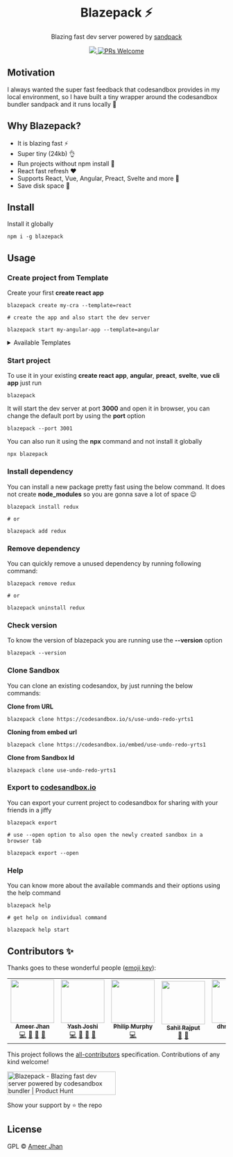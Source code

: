 <h1 align="center">Blazepack ⚡</h1>

<p align="center">
  Blazing fast dev server powered by <a href="https://www.npmjs.com/package/smooshpack">sandpack</a>
</p>

<p align="center">
  <a href="https://discord.gg/ZP6p5dVwnn">
  <img src="https://img.shields.io/discord/591914197219016707.svg?label=&logo=discord&logoColor=ffffff&color=7389D8&labelColor=6A7EC2" />
  </a>
  <a href="http://makeapullrequest.com">
    <img src="https://img.shields.io/badge/PRs-welcome-brightgreen.svg?style=flat-square" alt="PRs Welcome">
  </a>
</p>

## Motivation

I always wanted the super fast feedback that codesandbox provides in my local environment, so I have built a tiny wrapper around the codesandbox bundler sandpack and it runs locally 🎉

## Why Blazepack?

* It is blazing fast ⚡
* Super tiny (24kb) 👌
* Run projects without npm install 💃
* React fast refresh ❤️
* Supports React, Vue, Angular, Preact, Svelte and more 🔨
* Save disk space 💾

## Install

Install it globally

```
npm i -g blazepack
```


## Usage

### Create project from Template

Create your first **create react app**

```
blazepack create my-cra --template=react

# create the app and also start the dev server

blazepack start my-angular-app --template=angular
```

<details>
  <summary>
    Available Templates
  </summary>
  <ul>
    <li>static</li>
    <li>react</li>
    <li>react-ts</li>
    <li>react-native-web</li>
    <li>vanilla</li>
    <li>preact</li>
    <li>vue2</li>
    <li>vue3</li>
    <li>angular</li>
    <li>svelte</li>
    <li>reason</li>
    <li>cxjs</li>
    <li>dojo</li>
  </ul>
</details>

### Start project

To use it in your existing **create react app**, **angular**, **preact**, **svelte**, **vue cli app** just run

```
blazepack
```

It will start the dev server at port **3000** and open it in browser, you can change the default port by using the **port** option

```
blazepack --port 3001
```

You can also run it using the **npx** command and not install it globally

```
npx blazepack
```

### Install dependency

You can install a new package pretty fast using the below command. It does not create **node_modules** so you are gonna save a lot of space 😉

```
blazepack install redux

# or 

blazepack add redux
```


### Remove dependency

You can quickly remove a unused dependency by running following command:

```
blazepack remove redux

# or 

blazepack uninstall redux
```

### Check version

To know the version of blazepack you are running use the **--version** option

```
blazepack --version
```

### Clone Sandbox

You can clone an existing codesandox, by just running the below commands: 

**Clone from URL**

```
blazepack clone https://codesandbox.io/s/use-undo-redo-yrts1
```

**Cloning from embed url**

```
blazepack clone https://codesandbox.io/embed/use-undo-redo-yrts1
```

**Clone from Sandbox Id**

```
blazepack clone use-undo-redo-yrts1
```

### Export to [codesandbox.io](https://codesandbox.io)

You can export your current project to codesandbox for sharing with your friends in a jiffy

```
blazepack export

# use --open option to also open the newly created sandbox in a browser tab

blazepack export --open
```

### Help

You can know more about the available commands and their options using the help command

```
blazepack help

# get help on individual command

blazepack help start
```

## Contributors ✨

Thanks goes to these wonderful people ([emoji key](https://allcontributors.org/docs/en/emoji-key)):

<!-- ALL-CONTRIBUTORS-LIST:START - Do not remove or modify this section -->
<!-- prettier-ignore-start -->
<!-- markdownlint-disable -->
<table>
  <tr>
    <td align="center"><a href="https://ameerthehacker.me/"><img src="https://avatars.githubusercontent.com/u/15448192?v=4?s=100" width="100px;" alt=""/><br /><sub><b>Ameer Jhan</b></sub></a><br /><a href="https://github.com/ameerthehacker/blazepack/commits?author=ameerthehacker" title="Code">💻</a> <a href="https://github.com/ameerthehacker/blazepack/commits?author=ameerthehacker" title="Documentation">📖</a> <a href="https://github.com/ameerthehacker/blazepack/issues?q=author%3Aameerthehacker" title="Bug reports">🐛</a> <a href="#ideas-ameerthehacker" title="Ideas, Planning, & Feedback">🤔</a></td>
    <td align="center"><a href="https://bit.ly/jyash97"><img src="https://avatars.githubusercontent.com/u/22376783?v=4?s=100" width="100px;" alt=""/><br /><sub><b>Yash Joshi</b></sub></a><br /><a href="https://github.com/ameerthehacker/blazepack/commits?author=jyash97" title="Code">💻</a> <a href="https://github.com/ameerthehacker/blazepack/commits?author=jyash97" title="Documentation">📖</a> <a href="https://github.com/ameerthehacker/blazepack/issues?q=author%3Ajyash97" title="Bug reports">🐛</a> <a href="#ideas-jyash97" title="Ideas, Planning, & Feedback">🤔</a></td>
    <td align="center"><a href="https://github.com/philipjmurphy"><img src="https://avatars.githubusercontent.com/u/1055915?v=4?s=100" width="100px;" alt=""/><br /><sub><b>Philip Murphy</b></sub></a><br /><a href="https://github.com/ameerthehacker/blazepack/commits?author=philipjmurphy" title="Code">💻</a></td>
    <td align="center"><a href="https://github.com/sahilrajput03"><img src="https://avatars.githubusercontent.com/u/31458531?v=4?s=100" width="100px;" alt=""/><br /><sub><b>Sahil Rajput</b></sub></a><br /><a href="https://github.com/ameerthehacker/blazepack/commits?author=sahilrajput03" title="Documentation">📖</a> <a href="#ideas-sahilrajput03" title="Ideas, Planning, & Feedback">🤔</a></td>
    <td align="center"><a href="https://dhruwlalan.github.io/"><img src="https://avatars.githubusercontent.com/u/64348100?v=4?s=100" width="100px;" alt=""/><br /><sub><b>dhruw lalan</b></sub></a><br /><a href="https://github.com/ameerthehacker/blazepack/commits?author=dhruwlalan" title="Code">💻</a> <a href="https://github.com/ameerthehacker/blazepack/issues?q=author%3Adhruwlalan" title="Bug reports">🐛</a></td>
  </tr>
</table>

<!-- markdownlint-restore -->
<!-- prettier-ignore-end -->

<!-- ALL-CONTRIBUTORS-LIST:END -->

This project follows the [all-contributors](https://github.com/all-contributors/all-contributors) specification. Contributions of any kind welcome!

<a href="https://www.producthunt.com/posts/blazepack?utm_source=badge-featured&utm_medium=badge&utm_souce=badge-blazepack" target="_blank"><img src="https://api.producthunt.com/widgets/embed-image/v1/featured.svg?post_id=286234&theme=light" alt="Blazepack - Blazing fast dev server powered by codesandbox bundler | Product Hunt" style="width: 250px; height: 54px;" width="250" height="54" /></a>

Show your support by ⭐ the repo

## License

GPL © [Ameer Jhan](mailto:ameerjhanprof@gmail.com)
